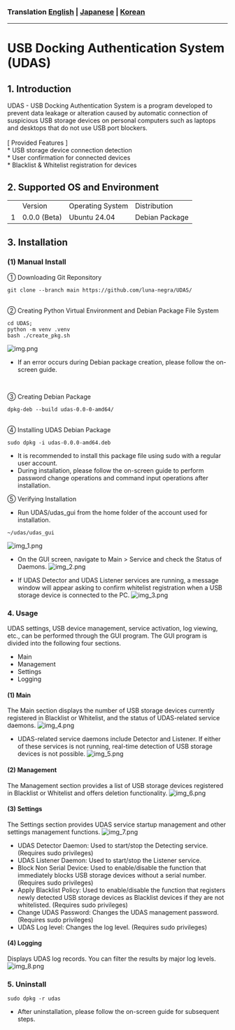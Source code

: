 ### Translation [English](README.md) | [Japanese](README.ja.md) | [Korean](README.ko.md)
<hr>

# USB Docking Authentication System (UDAS)

## 1. Introduction
<div>
UDAS - USB Docking Authentication System is a program developed to prevent data leakage or alteration caused by 
automatic connection of suspicious USB storage devices on personal computers such as laptops and desktops that 
do not use USB port blockers. 
</div><br>

<div>
[ Provided Features ]<br>
* USB storage device connection detection<br>
* User confirmation for connected devices<br>
* Blacklist & Whitelist registration for devices<br>
</div>

## 2. Supported OS and Environment
<table>
    <th>
        <td>Version</td>
        <td>Operating System</td>
        <td>Distribution</td>
    </th>
    <tr>
        <td>1</td>
        <td>0.0.0 (Beta)</td>
        <td>Ubuntu 24.04</td>
        <td>Debian Package</td>
    </tr>
</table>

## 3. Installation
### (1) Manual Install
① Downloading Git Reponsitory

```commandline
git clone --branch main https://github.com/luna-negra/UDAS/
```
<br>
② Creating Python Virtual Environment and Debian Package File System

```commandline
cd UDAS;
python -m venv .venv
bash ./create_pkg.sh
```
![img.png](imgs/img.png)

* If an error occurs during Debian package creation, please follow the on-screen guide.
<br>

③ Creating Debian Package

```commandline
dpkg-deb --build udas-0.0-0-amd64/
```
<br>
④ Installing UDAS Debian Package

```commandline
sudo dpkg -i udas-0.0.0-amd64.deb
```
* It is recommended to install this package file using sudo with a regular user account.<br>
* During installation, please follow the on-screen guide to perform password change operations and command input operations after installation.<br>

⑤ Verifying Installation
* Run UDAS/udas_gui from the home folder of the account used for installation.

```commandline
~/udas/udas_gui
```

![img_1.png](imgs/img_1.png)

* On the GUI screen, navigate to Main > Service and check the Status of Daemons.
![img_2.png](imgs/img_2.png)

* If UDAS Detector and UDAS Listener services are running, a message window will appear asking to confirm whitelist registration when a USB storage device is connected to the PC.
![img_3.png](imgs/img_3.png)

### 4. Usage
<div>
UDAS settings, USB device management, service activation, log viewing, etc., can be performed through the GUI program. 
The GUI program is divided into the following four sections.<br>

- Main
- Management
- Settings
- Logging<br>

</div>

#### (1) Main
The Main section displays the number of USB storage devices currently registered in Blacklist or Whitelist, 
and the status of UDAS-related service daemons.
![img_4.png](imgs/img_4.png)

* UDAS-related service daemons include Detector and Listener. 
  If either of these services is not running, real-time detection of USB storage devices is not possible.
![img_5.png](imgs/img_5.png)

#### (2) Management
The Management section provides a list of USB storage devices registered in Blacklist or Whitelist and offers deletion functionality.
![img_6.png](imgs/img_6.png)

#### (3) Settings
The Settings section provides UDAS service startup management and other settings management functions.
![img_7.png](imgs/img_7.png)

* UDAS Detector Daemon: Used to start/stop the Detecting service. (Requires sudo privileges)
* UDAS Listener Daemon: Used to start/stop the Listener service.
* Block Non Serial Device: Used to enable/disable the function that immediately blocks USB storage devices without a serial number. (Requires sudo privileges)
* Apply Blacklist Policy: Used to enable/disable the function that registers newly detected USB storage devices as Blacklist devices if they are not whitelisted. (Requires sudo privileges)
* Change UDAS Password: Changes the UDAS management password. (Requires sudo privileges)
* UDAS Log level: Changes the log level. (Requires sudo privileges)


#### (4) Logging
Displays UDAS log records. You can filter the results by major log levels.
![img_8.png](imgs/img_8.png)
<br>

### 5. Uninstall
```commandline
sudo dpkg -r udas
```
* After uninstallation, please follow the on-screen guide for subsequent steps.